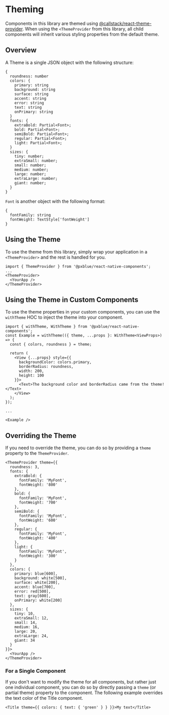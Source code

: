 # Theming
Components in this library are themed using [@callstack/react-theme-provider](https://github.com/callstack/react-theme-provider). When using the ```<ThemeProvider``` from this library, all child components will inherit various styling properties from the default theme.

## Overview
A Theme is a single JSON object with the following structure:
```
{
  roundness: number
  colors: {
    primary: string
    background: string
    surface: string
    accent: string
    error: string
    text: string
    onPrimary: string
  }
  fonts: {
    extraBold: Partial<Font>;
    bold: Partial<Font>;
    semiBold: Partial<Font>;
    regular: Partial<Font>;
    light: Partial<Font>;
  }
  sizes: {
    tiny: number;
    extraSmall: number;
    small: number;
    medium: number;
    large: number;
    extraLarge: number;
    giant: number;
  }
}
```
`Font` is another object with the following format:
```
{
  fontFamily: string
  fontWeight: TextStyle['fontWeight']
}
```

## Using the Theme
To use the theme from this library, simply wrap your application in a ```<ThemeProvider>``` and the rest is handled for you.

```
import { ThemeProvider } from '@pxblue/react-native-components';
...
<ThemeProvider>
  <YourApp />
</ThemeProvider>
```

## Using the Theme in Custom Components
To use the theme properties in your custom components, you can use the ```withTheme``` HOC to inject the theme into your component.

```
import { withTheme, WithTheme } from '@pxblue/react-native-components';
const Example = withTheme(({ theme, ...props }: WithTheme<ViewProps>) => {
  const { colors, roundness } = theme;

  return (
    <View {...props} style={{
      backgroundColor: colors.primary,
      borderRadius: roundness,
      width: 200,
      height: 100
    }}>
      <Text>The background color and borderRadius came from the theme!</Text>
    </View>
  );
});

...

<Example />
```

## Overriding the Theme
If you need to override the theme, you can do so by providing a ```theme``` property to the ```ThemeProvider```.

```
<ThemeProvider theme={{
  roundness: 3,
  fonts: {
    extraBold: {
      fontFamily: 'MyFont',
      fontWeight: '800'
    },
    bold: {
      fontFamily: 'MyFont',
      fontWeight: '700'
    },
    semiBold: {
      fontFamily: 'MyFont',
      fontWeight: '600'
    },
    regular: {
      fontFamily: 'MyFont',
      fontWeight: '400'
    },
    light: {
      fontFamily: 'MyFont',
      fontWeight: '300'
    }
  },
  colors: {
    primary: blue[600],
    background: white[500],
    surface: white[200],
    accent: blue[700],
    error: red[500],
    text: gray[600],
    onPrimary: white[200]
  },
  sizes: {
    tiny: 10,
    extraSmall: 12,
    small: 14,
    medium: 16,
    large: 20,
    extraLarge: 24,
    giant: 34
  }
}}>
  <YourApp />
</ThemeProvider>
```

### For a Single Component
If you don't want to modify the theme for all components, but rather just one individual component, you can do so by directly passing a ```theme``` (or partial theme) property to the component. The following example overrides the text color of the Title component.

```
<Title theme={{ colors: { text: { 'green' } } }}>My text</Title>
```